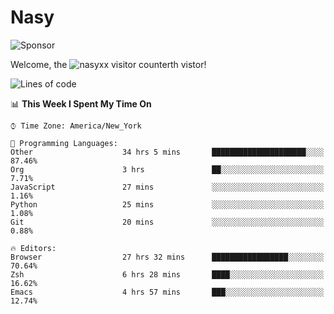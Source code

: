 # Nasy

<!--
<p align="center">
<img height="200" src="https://github-readme-stats.vercel.app/api?username=nasyxx&count_private=true&show_icons=true&theme=dracula&include_all_commits=true"/>
<img height="200" src="https://github-readme-stats.vercel.app/api/top-langs/?username=nasyxx&theme=dracula&hide=html,jupyter+notebook&count_private=true&show_icons=true"/>
</p>

  
----------------
-->

![Sponsor](https://img.shields.io/static/v1.svg?label=Sponsor&message=%E2%9D%A4&logo=GitHub&style=flat&color=pink)
 
Welcome, the ![nasyxx visitor counter](https://count.getloli.com/get/@nasyxx?theme=rule34)th vistor!
 
<!--START_SECTION:waka-->
![Lines of code](https://img.shields.io/badge/From%20Hello%20World%20I%27ve%20Written-5.4%20million%20lines%20of%20code-blue)

📊 **This Week I Spent My Time On** 

```text
⌚︎ Time Zone: America/New_York

💬 Programming Languages: 
Other                    34 hrs 5 mins       █████████████████████░░░░   87.46% 
Org                      3 hrs               ██░░░░░░░░░░░░░░░░░░░░░░░   7.71% 
JavaScript               27 mins             ░░░░░░░░░░░░░░░░░░░░░░░░░   1.16% 
Python                   25 mins             ░░░░░░░░░░░░░░░░░░░░░░░░░   1.08% 
Git                      20 mins             ░░░░░░░░░░░░░░░░░░░░░░░░░   0.88%

🔥 Editors: 
Browser                  27 hrs 32 mins      █████████████████░░░░░░░░   70.64% 
Zsh                      6 hrs 28 mins       ████░░░░░░░░░░░░░░░░░░░░░   16.62% 
Emacs                    4 hrs 57 mins       ███░░░░░░░░░░░░░░░░░░░░░░   12.74%

```


<!--END_SECTION:waka-->

<!-- ![visitors](https://visitor-badge.laobi.icu/badge?page_id=nasyxx.nasyxx) -->

